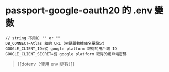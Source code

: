 # passport-google-oauth20 的 .env 變數
```
// string 不用加 '' or ""
DB_CONNECT=Atlas 給的 URI（密碼跟數據庫名要設定）
GOOGLE_CLIENT_ID=從 google platform 取得的用戶端 ID
GOOGLE_CLIENT_SECRET=從 google platform 取得的用戶端密碼
```
>[[dotenv（使用 env 變數）]]